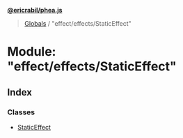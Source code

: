 **[@ericrabil/phea.js](../README.md)**

> [Globals](../README.md) / "effect/effects/StaticEffect"

# Module: "effect/effects/StaticEffect"

## Index

### Classes

* [StaticEffect](../classes/_effect_effects_staticeffect_.staticeffect.md)

